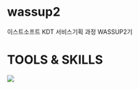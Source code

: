 # wassup2
이스트소프트 KDT 서비스기획 과정 WASSUP2기

# TOOLS & SKILLS
<img src = "https://img.shields.io/badge/Python-3776AB?style=flat-square&logo=Python&logoColor=white/">
